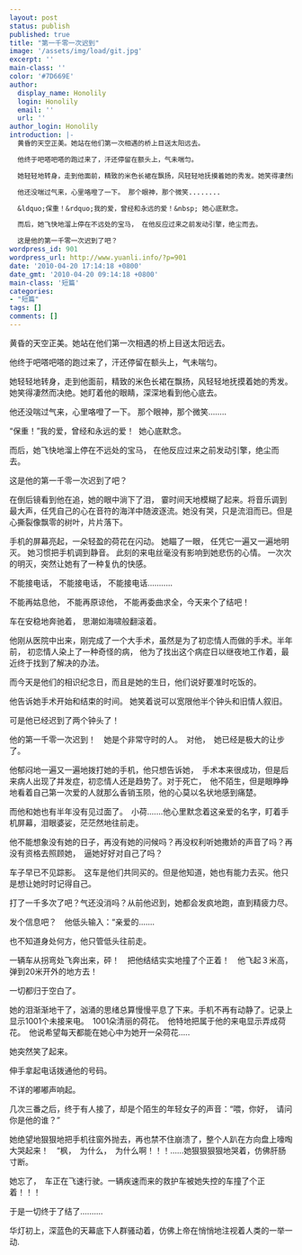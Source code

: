 ```yaml
---
layout: post
status: publish
published: true
title: "第一千零一次迟到"
image: '/assets/img/load/git.jpg'
excerpt: ''
main-class: ''
color: '#7D669E'
author:
  display_name: Honolily
  login: Honolily
  email: ''
  url: ''
author_login: Honolily
introduction: |-
  黄昏的天空正美。她站在他们第一次相遇的桥上目送太阳远去。

  他终于吧嗒吧嗒的跑过来了，汗还停留在额头上，气未喘匀。

  她轻轻地转身，走到他面前，精致的米色长裙在飘扬，风轻轻地抚摸着她的秀发。她笑得凄然而决绝。她盯着他的眼睛，深深地看到他心底去。

  他还没喘过气来，心里咯噔了一下。 那个眼神，那个微笑........

  &ldquo;保重！&rdquo;我的爱，曾经和永远的爱！&nbsp; 她心底默念。

  而后，她飞快地溜上停在不远处的宝马， 在他反应过来之前发动引擎，绝尘而去。

  这是他的第一千零一次迟到了吧？
wordpress_id: 901
wordpress_url: http://www.yuanli.info/?p=901
date: '2010-04-20 17:14:18 +0800'
date_gmt: '2010-04-20 09:14:18 +0800'
main-class: '短篇'
categories:
- "短篇"
tags: []
comments: []
---
```

黄昏的天空正美。她站在他们第一次相遇的桥上目送太阳远去。

他终于吧嗒吧嗒的跑过来了，汗还停留在额头上，气未喘匀。

她轻轻地转身，走到他面前，精致的米色长裙在飘扬，风轻轻地抚摸着她的秀发。她笑得凄然而决绝。她盯着他的眼睛，深深地看到他心底去。

他还没喘过气来，心里咯噔了一下。 那个眼神，那个微笑........

&ldquo;保重！&rdquo;我的爱，曾经和永远的爱！&nbsp; 她心底默念。

而后，她飞快地溜上停在不远处的宝马， 在他反应过来之前发动引擎，绝尘而去。

这是他的第一千零一次迟到了吧？

在倒后镜看到他在追，她的眼中淌下了泪， 霎时间天地模糊了起来。将音乐调到最大声，任凭自己的心在音符的海洋中随波逐流。她没有哭，只是流泪而已。但是心撕裂像飘零的树叶，片片落下。

手机的屏幕亮起，一朵轻盈的荷花在闪动。 她瞄了一眼， 任凭它一遍又一遍地明灭。 她习惯把手机调到静音。 此刻的来电丝毫没有影响到她悲伤的心情。 一次次的明灭，突然让她有了一种复仇的快感。

不能接电话， 不能接电话， 不能接电话...........

不能再姑息他， 不能再原谅他， 不能再委曲求全，今天来个了结吧！

车在安稳地奔驰着， 思潮如海啸般翻滚着。

他刚从医院中出来，刚完成了一个大手术，虽然是为了初恋情人而做的手术。半年前， 初恋情人染上了一种奇怪的病， 他为了找出这个病症日以继夜地工作着，最近终于找到了解决的办法。

而今天是他们的相识纪念日，而且是她的生日，他们说好要准时吃饭的。

他告诉她手术开始和结束的时间。 她笑着说可以宽限他半个钟头和旧情人叙旧。

可是他已经迟到了两个钟头了！

他的第一千零一次迟到！　她是个非常守时的人。　对他，　她已经是极大的让步了。　　

他郁闷地一遍又一遍地拨打她的手机，他只想告诉她，　手术本来很成功，但是后来病人出现了并发症，初恋情人还是趋势了。对于死亡，　他不陌生，但是眼睁睁地看着自己第一次爱的人就那么香销玉陨，他的心莫以名状地感到痛楚。　

而他和她也有半年没有见过面了。　小荷.......他心里默念着这亲爱的名字，盯着手机屏幕，泪眼婆娑，茫茫然地往前走。　

他不能想象没有她的日子，再没有她的问候吗？再没权利听她撒娇的声音了吗？再没有资格去照顾她，　逼她好好对自己了吗？

车子早已不见踪影。　这车是他们共同买的。但是他知道，她也有能力去买。他只是想让她时时记得自己。　

打了一千多次了吧？气还没消吗？从前他迟到，她都会发疯地跑，直到精疲力尽。

发个信息吧？　他低头输入：&ldquo;亲爱的.......

也不知道身处何方，他只管低头往前走。

一辆车从拐弯处飞奔出来，砰！　把他结结实实地撞了个正着！　他飞起３米高，弹到20米开外的地方去！

一切都归于空白了。

她的泪渐渐地干了，汹涌的思绪总算慢慢平息了下来。手机不再有动静了。记录上显示1001个未接来电。　1001朵清丽的荷花。　他特地把属于他的来电显示弄成荷花。　他说希望每天都能在她心中为她开一朵荷花.....

她突然笑了起来。

伸手拿起电话拨通他的号码。　

不详的嘟嘟声响起。　

几次三番之后，终于有人接了，却是个陌生的年轻女子的声音：&ldquo;喂，你好，　请问你是他的谁？&rdquo;

她绝望地狠狠地把手机往窗外抛去，再也禁不住崩溃了，整个人趴在方向盘上嚎啕大哭起来！　&ldquo;枫，　为什么，　为什么啊！！！......她狠狠狠狠地哭着，仿佛肝肠寸断。

她忘了，　车正在飞速行驶。一辆疾速而来的救护车被她失控的车撞了个正着！！！

于是一切终于了结了..........

华灯初上，深蓝色的天幕底下人群骚动着，仿佛上帝在悄悄地注视着人类的一举一动.

